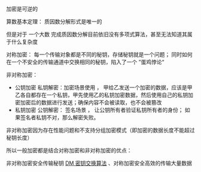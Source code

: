 加密是可逆的

算数基本定理： 质因数分解形式是唯一的

但是对于 一个大数 完成质因数分解目前依旧没有多项式算法，甚至无法知道其属于什么复杂度

对称加密： 每一个传输对象都是不同的秘钥，存储秘钥就是一个问题； 同时如何在一个不安全的传输通道中交换相同的秘钥，陷入了一个 ”蛋鸡悖论“

非对称加密：

- 公钥加密 私钥解密：加密场景使用 ， 甲给乙发送一个加密的数据，应该是甲乙各自都存在一个私钥，甲先使用乙的私钥加密数据，然后使用自己的私钥加密加密后的数据进行发送；确保内容不会被读取，也不会被篡改
- 私钥加密 公钥解密： 签名场景 ， 让公钥所有者验证私钥所有者的身份； 如果签名者私钥不对，那么解密失败。

非对称加密因为存在性能问题和不支持分组加密模式（即加密的数据长度不能超过秘钥长度）

所以一般加密都是结合对称加密和非对称加密的优点：

非对称加密安全传输秘钥 [DM 密钥交换算法](https://www.notion.so/DM-408a7eb11f844064ac555e967377a979?pvs=21) 、对称加密安全高效的传输大量数据